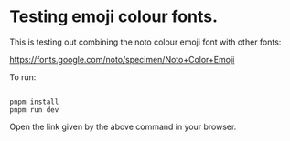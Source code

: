 # Testing emoji colour fonts.

This is testing out combining the noto colour emoji font with other fonts:

https://fonts.google.com/noto/specimen/Noto+Color+Emoji

To run:

```shell

pnpm install
pnpm run dev

```

Open the link given by the above command in your browser.